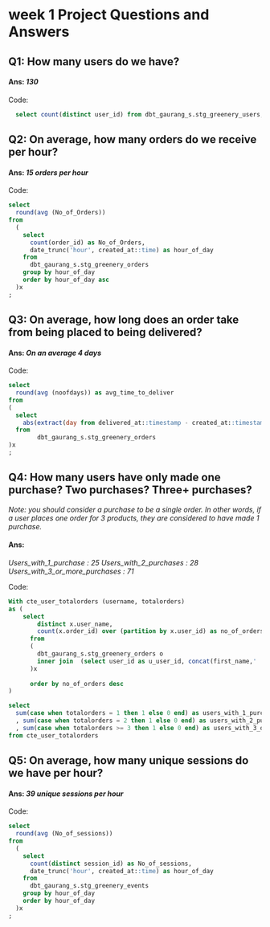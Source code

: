 # week 1 Project Questions and Answers

## Q1: How many users do we have?
####  Ans: *130*

Code:
```sql
  select count(distinct user_id) from dbt_gaurang_s.stg_greenery_users;
```

## Q2: On average, how many orders do we receive per hour?
####  Ans: *15 orders per hour*

Code:
```sql
select
  round(avg (No_of_Orders))
from
  (
    select 
      count(order_id) as No_of_Orders, 
      date_trunc('hour', created_at::time) as hour_of_day
    from
      dbt_gaurang_s.stg_greenery_orders
    group by hour_of_day
    order by hour_of_day asc
  )x
;
```

## Q3: On average, how long does an order take from being placed to being delivered?
####  Ans: *On an average 4 days*

Code:
```sql
select
  round(avg (noofdays)) as avg_time_to_deliver
from
(
  select
    abs(extract(day from delivered_at::timestamp - created_at::timestamp)) as noofdays
  from
        dbt_gaurang_s.stg_greenery_orders
)x
;
```

## Q4: How many users have only made one purchase? Two purchases? Three+ purchases?
_Note: you should consider a purchase to be a single order. In other words, if a user places one order for 3 products, they are considered to have made 1 purchase._
#### Ans: 
*Users_with_1_purchase 
  : 25 
Users_with_2_purchases
  : 28 
Users_with_3_or_more_purchases
  : 71*

Code:

```sql
With cte_user_totalorders (username, totalorders) 
as (
    select
        distinct x.user_name,
        count(x.order_id) over (partition by x.user_id) as no_of_orders
      from
      (
        dbt_gaurang_s.stg_greenery_orders o
        inner join  (select user_id as u_user_id, concat(first_name,' ', last_name) as user_name from dbt_gaurang_s.stg_greenery_users) u on u.u_user_id = o.user_id 
      )x
      
      order by no_of_orders desc
)

select
  sum(case when totalorders = 1 then 1 else 0 end) as users_with_1_purchases
  , sum(case when totalorders = 2 then 1 else 0 end) as users_with_2_purchases
  , sum(case when totalorders >= 3 then 1 else 0 end) as users_with_3_or_more_purchases
from cte_user_totalorders
```

## Q5: On average, how many unique sessions do we have per hour?
####  Ans: *39 unique sessions per hour*

Code:

```sql
select
  round(avg (No_of_sessions))
from
  (
    select 
      count(distinct session_id) as No_of_sessions, 
      date_trunc('hour', created_at::time) as hour_of_day
    from
      dbt_gaurang_s.stg_greenery_events
    group by hour_of_day
    order by hour_of_day
  )x
;
```
